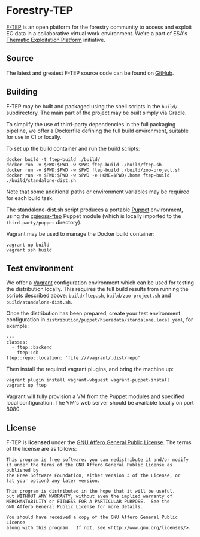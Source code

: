 # Forestry-TEP

[F-TEP][F-TEP] is an open platform for the forestry community to access and
exploit EO data in a collaborative virtual work environment. We're a part of
ESA's [Thematic Exploitation Platform][TEP] initiative.

## Source

The latest and greatest F-TEP source code can be found on [GitHub][GitHub].

## Building

F-TEP may be built and packaged using the shell scripts in the `build/`
subdirectory. The main part of the project may be built simply via Gradle.

To simplify the use of third-party dependencies in the full packaging pipeline,
we offer a Dockerfile defining the full build environment, suitable for use in
CI or locally.

To set up the build container and run the build scripts:

    docker build -t ftep-build ./build/
    docker run -v $PWD:$PWD -w $PWD ftep-build ./build/ftep.sh
    docker run -v $PWD:$PWD -w $PWD ftep-build ./build/zoo-project.sh
    docker run -v $PWD:$PWD -w $PWD -e HOME=$PWD/.home ftep-build ./build/standalone-dist.sh

Note that some additional paths or environment variables may be required for
each build task.

The standalone-dist.sh script produces a portable [Puppet][Puppet] environment,
using the [cgieoss-ftep][cgieoss-ftep] Puppet module (which is locally imported
to the `third-party/puppet` directory).

Vagrant may be used to manage the Docker build container:

    vagrant up build
    vagrant ssh build

## Test environment

We offer a [Vagrant][Vagrant] configuration environment which can
be used for testing the distribution locally. This requires the full build
results from running the scripts described above: `build/ftep.sh`,
`build/zoo-project.sh` and `build/standalone-dist.sh`.

Once the distribution has been prepared, create your test environment
configuration in `distribution/puppet/hieradata/standalone.local.yaml`,
for example:

    ---
    classes:
      - ftep::backend
      - ftep::db
    ftep::repo::location: 'file:///vagrant/.dist/repo'

Then install the required vagrant plugins, and bring the machine up:

    vagrant plugin install vagrant-vbguest vagrant-puppet-install
    vagrant up ftep

Vagrant will fully provision a VM from the Puppet modules and specified local
configuration. The VM's web server should be available locally on port 8080.

## License

F-TEP is **licensed** under the [GNU Affero General Public License][AGPL]. The
terms of the license are as follows:

    This program is free software: you can redistribute it and/or modify
    it under the terms of the GNU Affero General Public License as published by
    the Free Software Foundation, either version 3 of the License, or
    (at your option) any later version.

    This program is distributed in the hope that it will be useful,
    but WITHOUT ANY WARRANTY; without even the implied warranty of
    MERCHANTABILITY or FITNESS FOR A PARTICULAR PURPOSE.  See the
    GNU Affero General Public License for more details.

    You should have received a copy of the GNU Affero General Public License
    along with this program.  If not, see <http://www.gnu.org/licenses/>.

[F-TEP]: https://forestry-tep.eo.esa.int/
[TEP]: http://tep.eo.esa.int/
[Github]: https://github.com/cgi-eoss/f-tep
[Puppet]: https://puppet.com/
[cgieoss-ftep]: https://github.com/cgi-eoss/puppet-ftep
[Vagrant]: https://vagrantup.com/
[AGPL]: https://www.gnu.org/licenses/agpl.html
